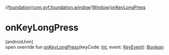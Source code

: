 //[foundation](../../../index.md)/[com.gyf.foundation.window](../index.md)/[Window](index.md)/[onKeyLongPress](on-key-long-press.md)

# onKeyLongPress

[androidJvm]\
open override fun [onKeyLongPress](on-key-long-press.md)(keyCode: [Int](https://kotlinlang.org/api/core/kotlin-stdlib/kotlin/-int/index.html), event: [KeyEvent](https://developer.android.com/reference/kotlin/android/view/KeyEvent.html)): [Boolean](https://kotlinlang.org/api/core/kotlin-stdlib/kotlin/-boolean/index.html)